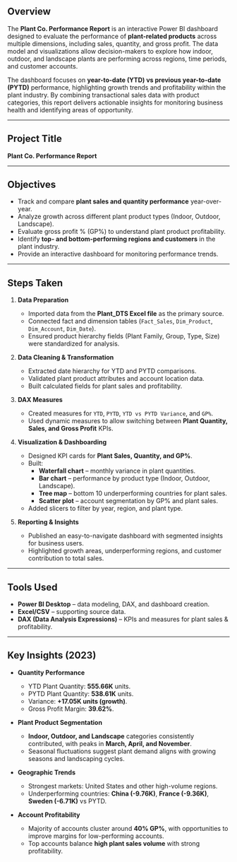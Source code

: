 

## Overview
The **Plant Co. Performance Report** is an interactive Power BI dashboard designed to evaluate the performance of **plant-related products** across multiple dimensions, including sales, quantity, and gross profit. The data model and visualizations allow decision-makers to explore how indoor, outdoor, and landscape plants are performing across regions, time periods, and customer accounts.  

The dashboard focuses on **year-to-date (YTD) vs previous year-to-date (PYTD)** performance, highlighting growth trends and profitability within the plant industry. By combining transactional sales data with product categories, this report delivers actionable insights for monitoring business health and identifying areas of opportunity.  

---

## Project Title
**Plant Co. Performance Report**

---

## Objectives
- Track and compare **plant sales and quantity performance** year-over-year.  
- Analyze growth across different plant product types (Indoor, Outdoor, Landscape).  
- Evaluate gross profit % (GP%) to understand plant product profitability.  
- Identify **top- and bottom-performing regions and customers** in the plant industry.  
- Provide an interactive dashboard for monitoring performance trends.  

---

## Steps Taken
1. **Data Preparation**
   - Imported data from the **Plant_DTS Excel file** as the primary source.  
   - Connected fact and dimension tables (`Fact_Sales`, `Dim_Product`, `Dim_Account`, `Dim_Date`).
   - Ensured product hierarchy fields (Plant Family, Group, Type, Size) were standardized for analysis.

2. **Data Cleaning & Transformation**
   - Extracted date hierarchy for YTD and PYTD comparisons.
   - Validated plant product attributes and account location data.
   - Built calculated fields for plant sales and profitability.

3. **DAX Measures**
   - Created measures for `YTD`, `PYTD`, `YTD vs PYTD Variance`, and `GP%`.
   - Used dynamic measures to allow switching between **Plant Quantity, Sales, and Gross Profit** KPIs.

4. **Visualization & Dashboarding**
   - Designed KPI cards for **Plant Sales, Quantity, and GP%**.
   - Built:
     - **Waterfall chart** – monthly variance in plant quantities.
     - **Bar chart** – performance by product type (Indoor, Outdoor, Landscape).
     - **Tree map** – bottom 10 underperforming countries for plant sales.
     - **Scatter plot** – account segmentation by GP% and plant sales.
   - Added slicers to filter by year, region, and plant type.

5. **Reporting & Insights**
   - Published an easy-to-navigate dashboard with segmented insights for business users.
   - Highlighted growth areas, underperforming regions, and customer contribution to total sales.

---

## Tools Used
- **Power BI Desktop** – data modeling, DAX, and dashboard creation.
- **Excel/CSV** – supporting source data.
- **DAX (Data Analysis Expressions)** – KPIs and measures for plant sales & profitability.

---

## Key Insights (2023)
- **Quantity Performance**
  - YTD Plant Quantity: **555.66K** units.
  - PYTD Plant Quantity: **538.61K** units.
  - Variance: **+17.05K units (growth)**.
  - Gross Profit Margin: **39.62%**.

- **Plant Product Segmentation**
  - **Indoor, Outdoor, and Landscape** categories consistently contributed, with peaks in **March, April, and November**.
  - Seasonal fluctuations suggest plant demand aligns with growing seasons and landscaping cycles.

- **Geographic Trends**
  - Strongest markets: United States and other high-volume regions.
  - Underperforming countries: **China (-9.76K)**, **France (-9.36K)**, **Sweden (-6.71K)** vs PYTD.

- **Account Profitability**
  - Majority of accounts cluster around **40% GP%**, with opportunities to improve margins for low-performing accounts.
  - Top accounts balance **high plant sales volume** with strong profitability.


